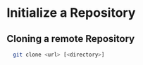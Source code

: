 # Initialize a Repository

## Cloning a remote Repository

```bash
  git clone <url> [<directory>]
```
